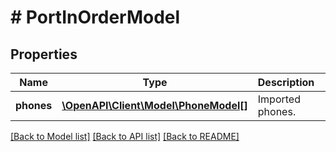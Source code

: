 # # PortInOrderModel

## Properties

Name | Type | Description | Notes
------------ | ------------- | ------------- | -------------
**phones** | [**\OpenAPI\Client\Model\PhoneModel[]**](PhoneModel.md) | Imported phones. | [optional]

[[Back to Model list]](../../README.md#models) [[Back to API list]](../../README.md#endpoints) [[Back to README]](../../README.md)
